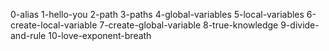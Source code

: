 0-alias
1-hello-you
2-path
3-paths
4-global-variables
5-local-variables
6-create-local-variable
7-create-global-variable
8-true-knowledge
9-divide-and-rule
10-love-exponent-breath

